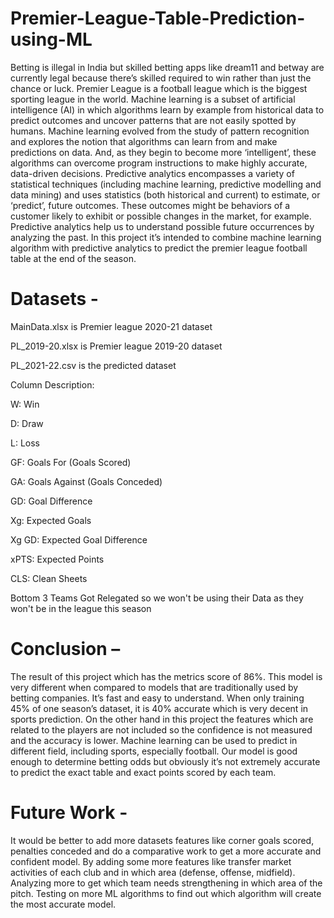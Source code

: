 # Premier-League-Table-Prediction-using-ML
Betting is illegal in India but skilled betting apps like dream11 and betway are currently legal because there’s skilled required to win rather than just the chance or luck. Premier League is a football league which is the biggest sporting league in the world. Machine learning is a subset of artificial intelligence (AI) in which algorithms learn by example from historical data to predict outcomes and uncover patterns that are not easily spotted by humans. Machine learning evolved from the study of pattern recognition and explores the notion that algorithms can learn from and make predictions on data. And, as they begin to become more ‘intelligent’, these algorithms can overcome program instructions to make highly accurate, data-driven decisions. Predictive analytics encompasses a variety of statistical techniques (including machine learning, predictive modelling and data mining) and uses statistics (both historical and current) to estimate, or ‘predict’, future outcomes. These outcomes might be behaviors of a customer likely to exhibit or possible changes in the market, for example. Predictive analytics help us to understand possible future occurrences by analyzing the past. In this project it’s intended to combine machine learning algorithm with predictive analytics to predict the premier league football table at the end of the season.

# Datasets -

MainData.xlsx is Premier league 2020-21 dataset

PL_2019-20.xlsx is Premier league 2019-20 dataset

PL_2021-22.csv is the predicted dataset 


Column Description:

W: Win

D: Draw

L: Loss

GF: Goals For (Goals Scored)

GA: Goals Against (Goals Conceded)

GD: Goal Difference

Xg: Expected Goals

Xg GD: Expected Goal Difference

xPTS: Expected Points

CLS: Clean Sheets


Bottom 3 Teams Got Relegated so we won't be using their Data as they won't be in the league this season



# Conclusion – 

The result of this project which has the metrics score of 86%. This model is very different when compared to models that are traditionally used by betting companies. It’s fast and easy to understand. When only training 45% of one season’s dataset, it is 40% accurate which is very decent in sports prediction. On the other hand in this project the features which are related to the players are not included so the confidence is not measured and the accuracy is lower. Machine learning can be used to predict in different field, including sports, especially football. Our model is good enough to determine betting odds but obviously it’s not extremely accurate to predict the exact table and exact points scored by each team. 



# Future Work -

It would be better to add more datasets features like corner goals scored, penalties conceded and do a comparative work to get a more accurate and confident model. By adding some more features like transfer market activities of each club and in which area (defense, offense, midfield). Analyzing more to get which team needs strengthening in which area of the pitch.
Testing on more ML algorithms to find out which algorithm will create the most accurate model.

